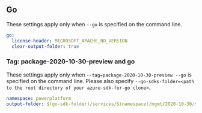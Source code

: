 ## Go

These settings apply only when `--go` is specified on the command line.

```yaml $(go)
go:
  license-header: MICROSOFT_APACHE_NO_VERSION
  clear-output-folder: true
```

### Tag: package-2020-10-30-preview and go

These settings apply only when `--tag=package-2020-10-30-preview --go` is specified on the command line.
Please also specify `--go-sdks-folder=<path to the root directory of your azure-sdk-for-go clone>`.

```yaml $(tag) == 'package-2020-10-30-preview' && $(go)
namespace: powerplatform
output-folder: $(go-sdk-folder)/services/$(namespace)/mgmt/2020-10-30/$(namespace)
```
